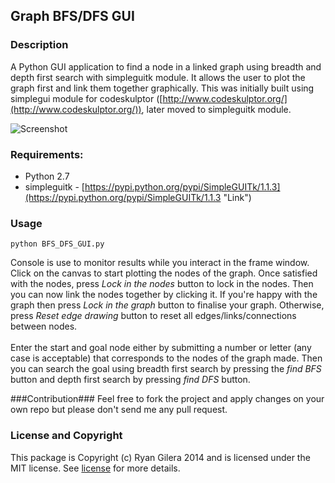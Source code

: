 

## Graph BFS/DFS GUI ##


### Description ###
A Python GUI application to find a node in a linked graph using breadth and depth first search with simpleguitk module. It allows the user to plot the graph first and link them together graphically. This was initially built using simplegui module for codeskulptor ([http://www.codeskulptor.org/](http://www.codeskulptor.org/)), later moved to simpleguitk module.

![Screenshot](https://raw.githubusercontent.com/Daytron/graph-bfs-dfs-gui/master/screenshots/screenshot1.png)

### Requirements: ###
- Python 2.7
- simpleguitk - [https://pypi.python.org/pypi/SimpleGUITk/1.1.3](https://pypi.python.org/pypi/SimpleGUITk/1.1.3 "Link")

### Usage ###
    python BFS_DFS_GUI.py
Console is use to monitor results while you interact in the frame window. Click on the canvas to start plotting the nodes of the graph. Once satisfied with the nodes, press *Lock in the nodes* button to lock in the nodes. Then you can now link the nodes together by clicking it. If you're happy with the graph then press *Lock in the graph* button to finalise your graph. Otherwise, press *Reset edge drawing* button to reset all edges/links/connections between nodes.
<br><br>
Enter the start and goal node either by submitting a number or letter (any case is acceptable) that corresponds to the nodes of the graph made. Then you can search the goal using breadth first search by pressing the *find BFS* button and depth first search by pressing *find DFS* button.

###Contribution###
Feel free to fork the project and apply changes on your own repo but please don't send me any pull request.

### License and Copyright ###
This package is Copyright (c) Ryan Gilera 2014 and is licensed under the MIT license. See [license](https://github.com/Daytron/graph-bfs-dfs-gui/blob/master/LICENSE) for more details.